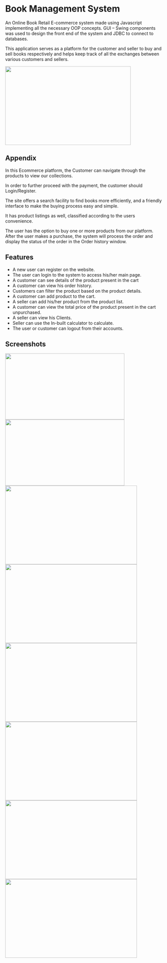 
# Book Management System


An Online Book Retail E-commerce system made using Javascript implementing all the necessary OOP concepts. GUI – Swing components was used to design the front end of the system and JDBC to connect to databases.

This application serves as a platform for the customer and seller to buy and sell books respectively and helps keep track of all the exchanges between various customers and sellers.

<img src="https://user-images.githubusercontent.com/76206862/221422497-2c2b215b-5eee-4420-8735-335c661abedd.jpeg" width="400" height="250" />

## Appendix

In this Ecommerce platform, the Customer can navigate through the products to view our collections. 

In order to further proceed with the payment, the customer should Login/Register.

The site offers a search facility to find books more efficiently, and a friendly interface to make the buying process easy and simple. 

It has product listings as well, classified according to the users convenience. 

The user has the option to buy one or more products from our platform. After the user makes a purchase, the system will process the order and display the status of the order
in the Order history window.


## Features

- A new user can register on the website.
- The user can login to the system to access his/her main page.
- A customer can see details of the product present in the cart
- A customer can view his order history.
- Customers can filter the product based on the product details.
- A customer can add product to the cart.
- A seller can add his/her product from the product list.
- A customer can view the total price of the product present in the cart unpurchased.
- A seller can view his Clients.
- Seller can use the In-built calculator to calculate.
- The user or customer can logout from their accounts.

## Screenshots
<div>
<img src="https://user-images.githubusercontent.com/76206862/221422877-34dc2af9-b86c-4d46-b0a8-92e534141304.jpeg" width="380" height="210" />
<img src="https://user-images.githubusercontent.com/76206862/221422497-2c2b215b-5eee-4420-8735-335c661abedd.jpeg" width="380" height="210" />
<div/>

<div>
<img src="https://user-images.githubusercontent.com/76206862/221422978-d8d21c76-85ad-48a7-b44b-857c0a431a34.jpeg" width="420" height="250" />
<img src="https://user-images.githubusercontent.com/76206862/221422991-f8742b1f-3fd6-4e4e-b55e-3f1083e9e9d4.jpeg" width="420" height="250" />
<div/>

<div>
<img src="https://user-images.githubusercontent.com/76206862/221423002-4d16d72f-8f92-4659-8e10-a91ea0889a28.jpeg" width="420" height="250" />
<img src="https://user-images.githubusercontent.com/76206862/221424409-3ed9320e-f982-4e95-b291-f2cc55d0798d.jpeg" width="420" height="250" />
<div/>

<div>
<img src="https://user-images.githubusercontent.com/76206862/221424418-c411bccd-f8e9-44c1-9bf2-21c724ff50c4.jpeg" width="420" height="250" />
<img src="https://user-images.githubusercontent.com/76206862/221424425-35d5e308-dbca-4849-a0d6-adde03ccd914.jpeg" width="420" height="250" />
<div/>




